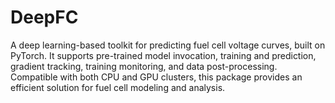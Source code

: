 # DeepFC
A deep learning-based toolkit for predicting fuel cell voltage curves, built on PyTorch. It supports pre-trained model invocation, training and prediction, gradient tracking, training monitoring, and data post-processing. Compatible with both CPU and GPU clusters, this package provides an efficient solution for fuel cell modeling and analysis.
